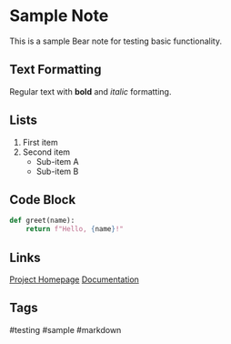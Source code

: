 # Sample Note

This is a sample Bear note for testing basic functionality.

## Text Formatting
Regular text with **bold** and *italic* formatting.

## Lists
1. First item
2. Second item
   - Sub-item A
   - Sub-item B

## Code Block
```python
def greet(name):
    return f"Hello, {name}!"
```

## Links
[Project Homepage](https://example.com)
[Documentation](https://docs.example.com)

## Tags
#testing #sample #markdown

